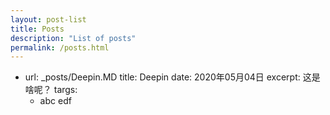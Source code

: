 ```yaml
---
layout: post-list
title: Posts
description: "List of posts"
permalink: /posts.html
---
```


- url: _posts/Deepin.MD
  title: Deepin
  date: 2020年05月04日
  excerpt: 这是啥呢？
  targs:
    - abc
      edf